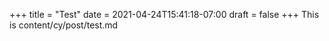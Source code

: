+++
title = "Test"
date = 2021-04-24T15:41:18-07:00
draft = false
+++
This is content/cy/post/test.md
